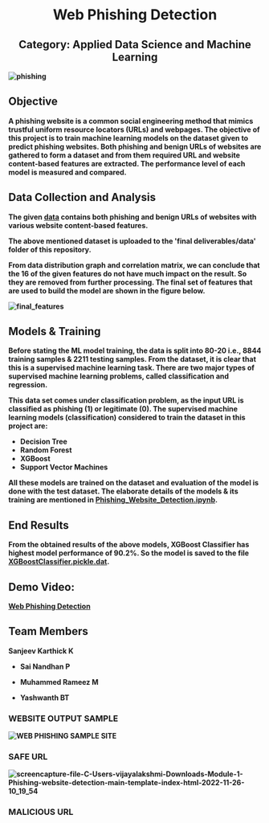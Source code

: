 <p>
  <h1 align="center"><b>Web Phishing Detection </h1>
</p>

<p>
  <h2 align="center"> Category: Applied Data Science and Machine Learning</h2>
</p>
<img align="center width="600" alt="phishing" src="https://user-images.githubusercontent.com/62670994/204077078-3fcbe247-223f-427b-946f-577ac49e638d.png">

## Objective

A phishing website is a common social engineering method that mimics trustful uniform resource locators (URLs) and webpages. The objective of this project is to train machine learning models on the dataset given to predict phishing websites. Both phishing and benign URLs of websites are gathered to form a dataset and from them required URL and website content-based features are extracted. The performance level of each model is measured and compared.

## Data Collection and Analysis

The given [data](https://github.com/IBM-EPBL/IBM-Project-14297-1659548839/blob/main/final%20deliverables/data/dataset_website.csv) contains both phishing and benign URLs of websites with various website content-based features. 

The above mentioned dataset is uploaded to the 'final deliverables/data' folder of this repository.

From data distribution graph and correlation matrix, we can conclude that the 16 of the given features do not have much impact on the result. So they are removed from further processing. The final set of features that are used to build the model are shown in the figure below.

![final_features](https://user-images.githubusercontent.com/64459672/199578614-f8cb7f81-9da0-43a8-b6eb-5381970a9768.png)


## Models & Training

Before stating the ML model training, the data is split into 80-20 i.e., 8844 training samples & 2211 testing samples. From the dataset, it is clear that this is a supervised machine learning task. There are two major types of supervised machine learning problems, called classification and regression.

This data set comes under classification problem, as the input URL is classified as phishing (1) or legitimate (0). The supervised machine learning models (classification) considered to train the dataset in this project are:

- Decision Tree
- Random Forest
- XGBoost
- Support Vector Machines

All these models are trained on the dataset and evaluation of the model is done with the test dataset. The elaborate details of the models & its training are mentioned in [Phishing_Website_Detection.ipynb](https://github.com/IBM-EPBL/IBM-Project-14297-1659548839/blob/main/final%20deliverables/preprocessing%20%26%20model%20building/Phishing_Website_Detection.ipynb).

## End Results

From the obtained results of the above models, XGBoost Classifier has highest model performance of 90.2%. So the model is saved to the file [XGBoostClassifier.pickle.dat](https://github.com/IBM-EPBL/IBM-Project-14297-1659548839/blob/main/final%20deliverables/preprocessing%20%26%20model%20building/XGBoostClassifier.pickle.dat).

## Demo Video:

[Web Phishing Detection](https://drive.google.com/drive/folders/1HwRFoYKWZ0sMZMM33wmChhGsmlhcxixY?usp=sharing)

## Team Members

 Sanjeev Karthick K 

* Sai Nandhan P

* Muhammed Rameez M

* Yashwanth BT

### WEBSITE OUTPUT SAMPLE 
![WEB PHISHING SAMPLE SITE](https://user-images.githubusercontent.com/62670994/204072600-bae0d8f4-c1b3-4667-b2f1-56e0fc572f12.png)

### SAFE URL
![screencapture-file-C-Users-vijayalakshmi-Downloads-Module-1-Phishing-website-detection-main-template-index-html-2022-11-26-10_19_54](https://user-images.githubusercontent.com/62670994/204074989-baed8729-180b-495a-85b4-bcfcde1b4617.png)

### MALICIOUS URL

